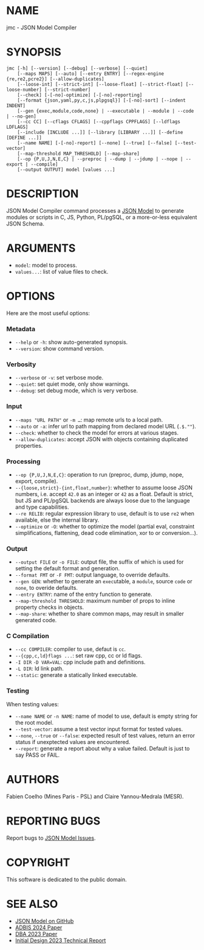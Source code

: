 # NAME

jmc - JSON Model Compiler

# SYNOPSIS

```
jmc [-h] [--version] [--debug] [--verbose] [--quiet]
    [--maps MAPS] [--auto] [--entry ENTRY] [--regex-engine {re,re2,pcre2}] [--allow-duplicates]
    [--loose-int] [--strict-int] [--loose-float] [--strict-float] [--loose-number] [--strict-number]
    [--check] [-[-no]-optimize] [-[-no]-reporting]
    [--format {json,yaml,py,c,js,plpgsql}] [-[-no]-sort] [--indent INDENT]
    [--gen {exec,module,code,none} | --executable | --module | --code | --no-gen]
    [--cc CC] [--cflags CFLAGS] [--cppflags CPPFLAGS] [--ldflags LDFLAGS]
    [--include [INCLUDE ...]] [--library [LIBRARY ...]] [--define [DEFINE ...]]
    [--name NAME] [-[-no]-report] [--none] [--true] [--false] [--test-vector]
    [--map-threshold MAP_THRESHOLD] [--map-share]
    [--op {P,U,J,N,E,C} | --preproc | --dump | --jdump | --nope | --export | --compile]
    [--output OUTPUT] model [values ...]
```

# DESCRIPTION

JSON Model Compiler command processes a [JSON Model](https://json-model.org/) to
generate modules or scripts in C, JS, Python, PL/pgSQL, or a more-or-less equivalent JSON Schema.

# ARGUMENTS

- `model`: model to process.
- `values...`: list of value files to check.

# OPTIONS

Here are the most useful options:

### Metadata

- `--help` or `-h`: show auto-generated synopsis.
- `--version`: show command version.

### Verbosity

- `--verbose` or `-v`: set verbose mode.
- `--quiet`: set quiet mode, only show warnings.
- `--debug`: set debug mode, which is very verbose.

### Input

- `--maps "URL PATH"` or `-m …`: map remote urls to a local path.
- `--auto` or `-a`: infer url to path mapping from declared model URL (`.$.""`).
- `--check`: whether to check the model for errors at various stages.
- `--allow-duplicates`: accept JSON with objects containing duplicated properties.

### Processing

- `--op {P,U,J,N,E,C}`: operation to run (preproc, dump, jdump, nope, export, compile).
- `--{loose,strict}-{int,float,number}`: whether to assume loose JSON numbers,
  i.e. accept `42.0` as an integer or `42` as a float. Default is strict, but
  JS and PL/pgSQL backends are always loose due to the language and type capabilities.
- `--re RELIB`: regular expression library to use, default is to use `re2` when available,
  else the internal library.
- `--optimize` or `-O`: whether to optimize the model
  (partial eval, constraint simplifications, flattening, dead code elimination,
  xor to or conversion…).

### Output

- `--output FILE` or `-o FILE`: output file, the suffix of which is used
  for setting the default format and generation.
- `--format FMT` or `-F FMT`: output language, to override defaults.
- `--gen GEN`: whether to generate an `exec`utable, a `module`, source `code` or `none`,
  to overide defaults.
- `--entry ENTRY`: name of the entry function to generate.
- `--map-threshold THRESHOLD`: maximum number of props to inline property checks in objects.
- `--map-share`: whether to share common maps, may result in smaller generated code.

### C Compilation

- `--cc COMPILER`: compiler to use, defaut is `cc`.
- `--{cpp,c,ld}flags ...`: set raw cpp, cc or ld flags.
- `-I DIR` `-D VAR=VAL`: cpp include path and definitions.
- `-L DIR`: ld link path.
- `--static`: generate a statically linked executable.

### Testing

When testing values:

- `--name NAME` or `-n NAME`: name of model to use, default is empty string for the root model.
- `--test-vector`: assume a test vector input format for tested values.
- `--none`, `--true` or `--false`: expected result of test values,
  return an error status if unexptected values are encountered.
- `--report`: generate a report about why a value failed. Default is just to say PASS or FAIL.

# AUTHORS

Fabien Coelho (Mines Paris - PSL) and Claire Yannou-Medrala (MESR).

# REPORTING BUGS

Report bugs to [JSON Model Issues](https://github.com/clairey-zx81/json-model/issues).

# COPYRIGHT

This software is dedicated to the public domain.

# SEE ALSO

- [JSON Model on GitHub](https://github.com/clairey-zx81/json-model)
- [ADBIS 2024 Paper](https://www.cri.minesparis.psl.eu/classement/doc/A-817.pdf)
- [DBA 2023 Paper](https://www.cri.minesparis.psl.eu/classement/doc/A-794.pdf)
- [Initial Design 2023 Technical Report](https://www.cri.minesparis.psl.eu/classement/doc/A-795.pdf)
